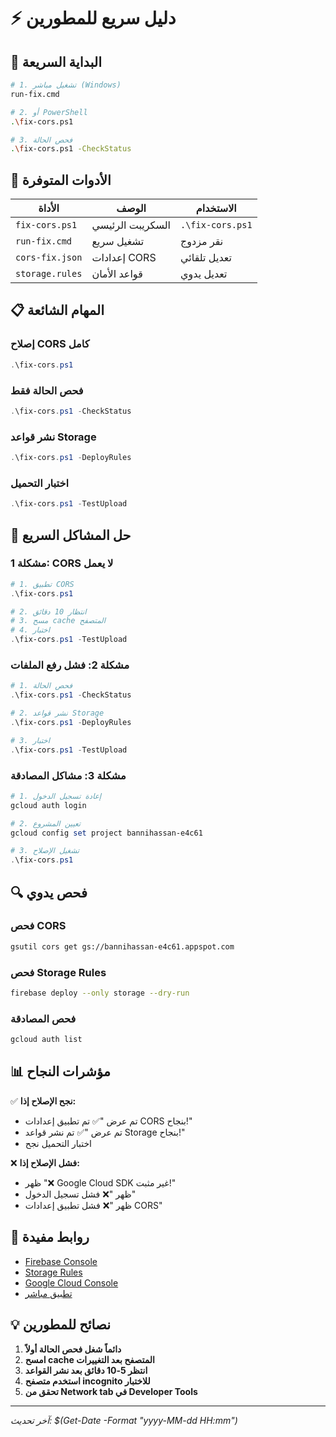 # ⚡ دليل سريع للمطورين

## 🚀 البداية السريعة

```bash
# 1. تشغيل مباشر (Windows)
run-fix.cmd

# 2. أو PowerShell
.\fix-cors.ps1

# 3. فحص الحالة
.\fix-cors.ps1 -CheckStatus
```

## 🔧 الأدوات المتوفرة

| الأداة | الوصف | الاستخدام |
|-------|--------|----------|
| `fix-cors.ps1` | السكريبت الرئيسي | `.\fix-cors.ps1` |
| `run-fix.cmd` | تشغيل سريع | نقر مزدوج |
| `cors-fix.json` | إعدادات CORS | تعديل تلقائي |
| `storage.rules` | قواعد الأمان | تعديل يدوي |

## 📋 المهام الشائعة

### إصلاح CORS كامل
```powershell
.\fix-cors.ps1
```

### فحص الحالة فقط
```powershell
.\fix-cors.ps1 -CheckStatus
```

### نشر قواعد Storage
```powershell
.\fix-cors.ps1 -DeployRules
```

### اختبار التحميل
```powershell
.\fix-cors.ps1 -TestUpload
```

## 🐛 حل المشاكل السريع

### مشكلة 1: CORS لا يعمل
```powershell
# 1. تطبيق CORS
.\fix-cors.ps1

# 2. انتظار 10 دقائق
# 3. مسح cache المتصفح
# 4. اختبار
.\fix-cors.ps1 -TestUpload
```

### مشكلة 2: فشل رفع الملفات
```powershell
# 1. فحص الحالة
.\fix-cors.ps1 -CheckStatus

# 2. نشر قواعد Storage
.\fix-cors.ps1 -DeployRules

# 3. اختبار
.\fix-cors.ps1 -TestUpload
```

### مشكلة 3: مشاكل المصادقة
```powershell
# 1. إعادة تسجيل الدخول
gcloud auth login

# 2. تعيين المشروع
gcloud config set project bannihassan-e4c61

# 3. تشغيل الإصلاح
.\fix-cors.ps1
```

## 🔍 فحص يدوي

### فحص CORS
```bash
gsutil cors get gs://bannihassan-e4c61.appspot.com
```

### فحص Storage Rules
```bash
firebase deploy --only storage --dry-run
```

### فحص المصادقة
```bash
gcloud auth list
```

## 📊 مؤشرات النجاح

✅ **نجح الإصلاح إذا:**
- تم عرض "✅ تم تطبيق إعدادات CORS بنجاح!"
- تم عرض "✅ تم نشر قواعد Storage بنجاح!"
- اختبار التحميل نجح

❌ **فشل الإصلاح إذا:**
- ظهر "❌ Google Cloud SDK غير مثبت!"
- ظهر "❌ فشل تسجيل الدخول"
- ظهر "❌ فشل تطبيق إعدادات CORS"

## 🔗 روابط مفيدة

- [Firebase Console](https://console.firebase.google.com/project/bannihassan-e4c61)
- [Storage Rules](https://console.firebase.google.com/project/bannihassan-e4c61/storage/bannihassan-e4c61.appspot.com/rules)
- [Google Cloud Console](https://console.cloud.google.com/storage/browser/bannihassan-e4c61.appspot.com)
- [تطبيق مباشر](https://bannihassan-e4c61.web.app)

## 💡 نصائح للمطورين

1. **دائماً شغل فحص الحالة أولاً**
2. **امسح cache المتصفح بعد التغييرات**
3. **انتظر 5-10 دقائق بعد نشر القواعد**
4. **استخدم متصفح incognito للاختبار**
5. **تحقق من Network tab في Developer Tools**

---

*آخر تحديث: $(Get-Date -Format "yyyy-MM-dd HH:mm")* 